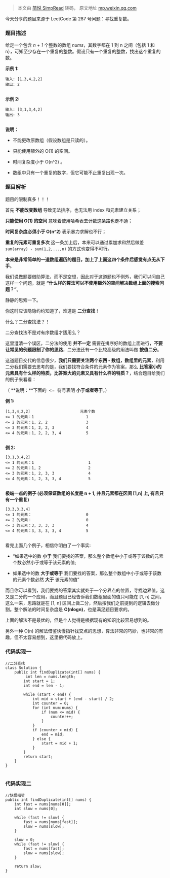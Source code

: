 > 本文由 [简悦 SimpRead](http://ksria.com/simpread/) 转码， 原文地址 [mp.weixin.qq.com](https://mp.weixin.qq.com/s/AOBV_HUR6Zjvgid8xrSk3A)

今天分享的题目来源于 LeetCode 第 287 号问题：寻找重复数。

### 题目描述

给定一个包含 _n + 1_ 个整数的数组 _nums_，其数字都在 1 到 n 之间（包括 1 和 n），可知至少存在一个重复的整数。假设只有一个重复的整数，找出这个重复的数。

**示例 1:**

```
输入: [1,3,4,2,2]
输出: 2


```

**示例 2:**

```
输入: [3,1,3,4,2]
输出: 3


```

**说明：**

*   不能更改原数组（假设数组是只读的）。
    
*   只能使用额外的 O(1) 的空间。
    
*   时间复杂度小于 O(n^2) 。
    
*   数组中只有一个重复的数字，但它可能不止重复出现一次。
    

### 题目解析

题目的限制真多！！！

首先 **不能改变数组** 导致无法排序，也无法用 index 和元素建立关系；  

**只能使用 O(1) 的空间** 意味着使用哈希表去计数这条路也走不通；

**时间复杂度必须小于 O(n^2)** 表示暴力求解也不行；

**重复的元素可重复多次** 这一条加上后，本来可以通过累加求和然后做差 `sum(array) - sum(1,2,...,n)` 的方式也变得不可行。

**本来是非常简单的一道数组遍历的题目，加上了上面这四个条件后感觉有点无从下手**。

我们说做题要借助算法，而不是空想，因此对于这道题也不例外，我们可以问自己这样一个问题，就是 **“什么样的算法可以不使用额外的空间解决数组上面的搜索问题？”**。

静静的思索一下。

你这时应该隐隐约约知道了，难道是 **二分查找**！

什么？二分查找法？！

二分查找法不是对有序数组才适用么？

这里澄清一个误区，二分法的使用 **并不一定** 需要在排序好的数组上面进行，**不要让常见的例题限制了你的思路**，二分法还有一个比较高级的用法叫做 **按值二分**。

这道题目交代的信息很少，**我们只需要关注两个东西 - 数组，数组里的元素**，利用二分我们需要去思考的是，我们要找符合条件的元素作为答案，那么 **比答案小的元素具有什么样的特质，比答案大的元素又具有什么样的特质？**，结合题目给我们的例子来看看：

（ **说明：**下面的  <=  符号表明 **小于或者等于**。）

**例 1:**

```
[1,3,4,2,2]                      元素个数
<= 1 的元素：1                       1
<= 2 的元素：1, 2, 2                 3
<= 3 的元素：1, 2, 2, 3              4
<= 4 的元素：1, 2, 2, 3, 4           5


```

**例 2:**

```
[3,1,3,4,2]
<= 1 的元素：1                        1
<= 2 的元素：1, 2                     2
<= 3 的元素：1, 2, 3, 3               4
<= 4 的元素：1, 2, 3, 3, 4            5


```

**极端一点的例子 (必须保证数组的长度是 n + 1, 并且元素都在区间 [1,n] 上, 有且只有一个重复)**

```
[3,3,3,3,4]
<= 1 的元素：                        0
<= 2 的元素：                        0
<= 3 的元素：3, 3, 3, 3              4
<= 4 的元素：3, 3, 3, 3, 4           5


```

看完上面几个例子，相信你明白了一个事实:

*   “如果选中的数 **小于** 我们要找的答案，那么整个数组中小于或等于该数的元素个数必然小于或等于该元素的值;
    
*   如果选中的数 **大于或等于** 我们要找的答案，那么整个数组中小于或等于该数的元素个数必然 **大于** 该元素的值”
    

而且你可以看到，我们要找的答案其实就处于一个分界点的位置，寻找边界值，这又是二分的一个应用，而且题目已经告诉我们数组里面的值只可能在 [1, n] 之间，这么一来，思路就是在 [1, n] 区间上做二分，然后按我们之前提到的逻辑去做分割。整个解法的时间复杂度是 **O(nlogn)**，也是满足题目要求的。

上面的解法不是最优的，但是个人觉得是根据现有的知识比较容易想到的。

另外一种 O(n) 的解法借鉴快慢指针找交点的思想，算法非常的巧妙，也非常的有趣，但不太容易想到，这里把代码放上。

### 代码实现一

```
//二分查找
class Solution {
    public int findDuplicate(int[] nums) {
         int len = nums.length;
        int start = 1;
        int end = len - 1;

        while (start < end) {
            int mid = start + (end - start) / 2;
            int counter = 0;
            for (int num:nums) {
                if (num <= mid) {
                    counter++;
                }
            }
            if (counter > mid) {
                end = mid;
            } else {
                start = mid + 1;
            }
        }
        return start;
    }
}


```

### 代码实现二

```
//快慢指针
public int findDuplicate(int[] nums) {        
    int fast = nums[nums[0]];
    int slow = nums[0];

    while (fast != slow) {
        fast = nums[nums[fast]];
        slow = nums[slow];
    }

    slow = 0;
    while (fast != slow) {
        fast = nums[fast];
        slow = nums[slow];
    }

    return slow;
}

```